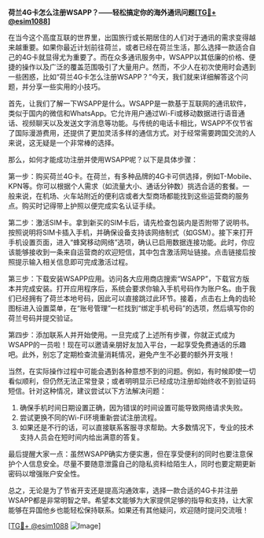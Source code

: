 **荷兰4G卡怎么注册WSAPP？——轻松搞定你的海外通讯问题[[TG💪+ @esim1088](https://t.me/s/esim1088)]**

在当今这个高度互联的世界里，出国旅行或长期居住的人们对于通讯的需求变得越来越重要。如果你最近计划前往荷兰，或者已经在荷兰生活，那么选择一款适合自己的4G卡就显得尤为重要了。而在众多通讯服务中，WSAPP以其低廉的价格、便捷的操作以及广泛的覆盖范围吸引了大量用户。然而，不少人在初次使用时会遇到一些困惑，比如“荷兰4G卡怎么注册WSAPP？”今天，我们就来详细解答这个问题，并分享一些实用的小技巧。

首先，让我们了解一下WSAPP是什么。WSAPP是一款基于互联网的通讯软件，类似于国内的微信和WhatsApp。它允许用户通过Wi-Fi或移动数据进行语音通话、视频聊天以及发送文字消息等功能。与传统的电话卡相比，WSAPP不仅节省了国际漫游费用，还提供了更加灵活多样的通信方式。对于经常需要跨国交流的人来说，这无疑是一个非常棒的选择。

那么，如何才能成功注册并使用WSAPP呢？以下是具体步骤：

第一步：购买荷兰4G卡。在荷兰，有多种品牌的4G卡可供选择，例如T-Mobile、KPN等。你可以根据个人需求（如流量大小、通话分钟数）挑选合适的套餐。一般来说，在机场、火车站附近的便利店或者大型商场都能找到这些运营商的服务点。购买时记得带上护照以便完成实名认证手续。

第二步：激活SIM卡。拿到新买的SIM卡后，请先检查包装内是否附带了说明书。按照说明将SIM卡插入手机，并确保设备支持该网络制式（如GSM）。接下来打开手机设置页面，进入“蜂窝移动网络”选项，确认已启用数据连接功能。此时，你应该能够接收到一条来自运营商的欢迎短信，其中包含激活网址链接。点击链接后按照提示输入相关信息即可完成激活过程。

第三步：下载安装WSAPP应用。访问各大应用商店搜索“WSAPP”，下载官方版本并完成安装。打开应用程序后，系统会要求你输入手机号码作为账户名。由于我们已经拥有了荷兰本地号码，因此可以直接跳过此环节。接着，点击右上角的齿轮图标进入设置菜单，在“账号管理”一栏找到“绑定手机号码”的选项，然后填写你的荷兰号码并提交验证。

第四步：添加联系人并开始使用。一旦完成了上述所有步骤，你就正式成为WSAPP的一员啦！现在可以邀请亲朋好友加入平台，一起享受免费通话的乐趣吧。此外，别忘了定期检查流量消耗情况，避免产生不必要的额外开支哦！

当然，在实际操作过程中可能会遇到各种意想不到的问题。例如，有时候即使一切看似顺利，但仍然无法正常登录；或者明明显示已经成功注册却始终收不到验证码短信。针对这种情况，建议尝试以下方法解决问题：

1. 确保手机时间日期设置正确，因为错误的时间设置可能导致网络请求失败。
2. 尝试更换不同的Wi-Fi环境重新尝试注册流程。
3. 如果还是不行的话，可以直接联系客服寻求帮助。大多数情况下，专业的技术支持人员会在短时间内给出满意的答复。

最后提醒大家一点：虽然WSAPP确实方便实惠，但在享受便利的同时也要注意保护个人信息安全。尽量不要随意泄露自己的隐私资料给陌生人，同时也要定期更新密码以增强账户安全性。

总之，无论是为了节省开支还是提高沟通效率，选择一款合适的4G卡并注册WSAPP都是非常明智之举。希望本文能够为大家提供足够的指导和支持，让大家能够在异国他乡也能轻松保持联系。如果还有其他疑问，欢迎随时提问交流哦！

[[TG💪+ @esim1088](https://t.me/s/esim1088) ![Image](https://i.postimg.cc/4NQfJmqS/Snipaste-2025-05-13-00-14-12.png)]